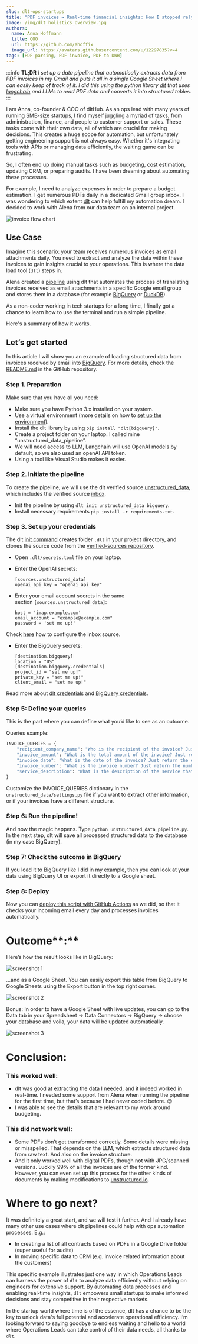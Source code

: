 ```yaml
---
slug: dlt-ops-startups
title: "PDF invoices → Real-time financial insights: How I stopped relying on an engineer to automate my workflow and learnt to do it myself"
image: /img/dlt_holistics_overview.jpg
authors:
  name: Anna Hoffmann
  title: COO
  url: https://github.com/ahoffix
  image_url: https://avatars.githubusercontent.com/u/12297835?v=4
tags: [PDF parsing, PDF invoice, PDF to DWH]
---
```


:::info
**TL;DR** *I set up a data pipeline that automatically extracts data from PDF invoices in my Gmail and puts it all in a single Google Sheet where I can easily keep of track of it. I did this using the python library [dlt](https://dlthub.com/docs/intro) that uses [langchain](https://www.langchain.com/) and LLMs to read PDF data and converts it into structured tables.*
:::

I am Anna, co-founder & COO of dltHub. As an ops lead with many years of running SMB-size startups, I find myself juggling a myriad of tasks, from administration, finance, and people to customer support or sales. These tasks come with their own data, all of which are crucial for making decisions. This creates a huge scope for automation, but unfortunately getting engineering support is not always easy. Whether it's integrating tools with APIs or managing data efficiently, the waiting game can be frustrating.

So, I often end up doing manual tasks such as budgeting, cost estimation, updating CRM, or preparing audits. I have been dreaming about automating these processes.

For example, I need to analyze expenses in order to prepare a budget estimation. I get numerous PDFs daily in a dedicated Gmail group inbox. I was wondering to which extent [dlt](https://github.com/dlt-hub/dlt) can help fulfill my automation dream. I decided to work with Alena from our data team on an internal project.

![invoice flow chart](/img/invoice_flowchart.png)

## Use Case

Imagine this scenario: your team receives numerous invoices as email attachments daily. You need to extract and analyze the data within these invoices to gain insights crucial to your operations. This is where the data load tool (`dlt`) steps in.

Alena created a [pipeline](https://github.com/dlt-hub/dlt_invoices) using dlt that automates the process of translating invoices received as email attachments in a specific Google email group and stores them in a database (for example [BigQuery](https://dlthub.com/docs/dlt-ecosystem/destinations/bigquery) or [DuckDB](https://dlthub.com/docs/dlt-ecosystem/destinations/duckdb)).

As a non-coder working in tech startups for a long time, I finally got a chance to learn how to use the terminal and run a simple pipeline.

Here's a summary of how it works.

## Let’s get started

In this article I will show you an example of loading structured data from invoices received by email into [BigQuery](https://dlthub.com/docs/dlt-ecosystem/destinations/bigquery). For more details, check the [README.md](https://github.com/dlt-hub/dlt_invoices) in the GitHub repository.

### Step 1. Preparation

Make sure that you have all you need:

- Make sure you have Python 3.x installed on your system.
- Use a virtual environment (more details on how to [set up the environment](https://dlthub.com/docs/reference/installation#set-up-environment)).
- Install the dlt library by using `pip install "dlt[bigquery]"`.
- Create a project folder on your laptop. I called mine “unstructured_data_pipeline”.
- We will need access to LLM, Langchain will use OpenAI models by default, so we also used an openAI API token.
- Using a tool like Visual Studio makes it easier.

### Step 2. Initiate the pipeline

To create the pipeline, we will use the dlt verified source [unstructured_data](https://github.com/dlt-hub/verified-sources/blob/master/sources/unstructured_data/README.md), which includes the verified source [inbox](https://github.com/dlt-hub/verified-sources/blob/master/sources/unstructured_data/inbox/README.md).

- Init the pipeline by using `dlt init unstructured_data bigquery`.
- Install necessary requirements `pip install -r requirements.txt`.

### Step 3. Set up your credentials

The dlt [init command](https://dlthub.com/docs/reference/command-line-interface#dlt-init) creates folder `.dlt` in your project directory, and clones the source code from the [verified-sources repository](https://github.com/dlt-hub/verified-sources).

- Open `.dlt/secrets.toml` file on your laptop.
- Enter the OpenAI secrets:

    ```
    [sources.unstructured_data]
    openai_api_key = "openai_api_key"
    ```

- Enter your email account secrets in the same section `[sources.unstructured_data]`:

    ```
    host = 'imap.example.com'
    email_account = "example@example.com"
    password = 'set me up!'
    ```


Check [here](https://github.com/dlt-hub/dlt_invoices#configure-inbox-source) how to configure the inbox source.

- Enter the BigQuery secrets:

    ```
    [destination.bigquery]
    location = "US"
    [destination.bigquery.credentials]
    project_id = "set me up!"
    private_key = "set me up!"
    client_email = "set me up!"
    ```


Read more about [dlt credentials](https://dlthub.com/docs/general-usage/credentials) and [BigQuery credentials](https://dlthub.com/docs/dlt-ecosystem/destinations/bigquery).

### Step 5: Define your queries

This is the part where you can define what you’d like to see as an outcome.

Queries example:

```python
INVOICE_QUERIES = {
    "recipient_company_name": "Who is the recipient of the invoice? Just return the name. If you don't know, then return None",
    "invoice_amount": "What is the total amount of the invoice? Just return the amount as decimal number, no currency or text. If you don't know, then return None",
    "invoice_date": "What is the date of the invoice? Just return the date. If you don't know, then return None",
    "invoice_number": "What is the invoice number? Just return the number. If you don't know, then return None",
    "service_description": "What is the description of the service that this invoice is for? Just return the description. If you don't know, then return None",
}
```

Customize the INVOICE_QUERIES dictionary in the `unstructured_data/settings.py` file if you want to extract other information, or if your invoices have a different structure.

### Step 6: Run the pipeline!

And now the magic happens. Type `python unstructured_data_pipeline.py`.
In the next step, dlt will save all processed structured data to the database (in my case BigQuery).

### Step 7: Check the outcome in BigQuery

If you load it to BigQuery like I did in my example, then you can look at your data using BigQuery UI or export it directly to a Google sheet.

### Step 8: Deploy

Now you can [deploy this script with GitHub Actions](https://dlthub.com/docs/walkthroughs/deploy-a-pipeline/deploy-with-github-actions) as we did, so that it checks your incoming email every day and processes invoices automatically.

# Outcome**:**

Here’s how the result looks like in BigQuery:

![screenshot 1](pdf_parse_outcome_1.png)

…and as a Google Sheet. You can easily export this table from BigQuery to Google Sheets using the Export button in the top right corner.

![screenshot 2](pdf_parse_outcome_2.png)

Bonus: In order to have a Google Sheet with live updates, you can go to the Data tab in your
Spreadsheet → Data Connectors → BigQuery → choose your database and voila, your data will be updated automatically.

![screenshot 3](pdf_parse_outcome_3.png)

# **Conclusion:**

### **This worked well:**

- dlt was good at extracting the data I needed, and it indeed worked in real-time. I needed some support from Alena when running the pipeline for the first time, but that’s because I had never coded before. 😊
- I was able to see the details that are relevant to my work around budgeting.

### **This did not work well:**

- Some PDFs don’t get transformed correctly. Some details were missing or misspelled. That depends on the LLM, which extracts structured data from raw text. And also on the invoice structure.
- And it only worked well with digital PDFs, though not with JPG/scanned versions. Luckily 99% of all the invoices are of the former kind. However, you can even set up this process for the other kinds of documents by making modifications to [unstructured.io](https://unstructured.io/).

# Where to go next?

It was definitely a great start, and we will test it further. And I already have many other use cases where dlt pipelines could help with ops automation processes. E.g.:

- In creating a list of all contracts based on PDFs in a Google Drive folder (super useful for audits)
- In moving specific data to CRM (e.g. invoice related information about the customers)

This specific example illustrates just one way in which Operations Leads can harness the power of `dlt` to analyze data efficiently without relying on engineers for extensive support. By automating data processes and enabling real-time insights, `dlt` empowers small startups to make informed decisions and stay competitive in their respective markets.

In the startup world where time is of the essence, dlt has a chance to be the key to unlock data's full potential and accelerate operational efficiency. I’m looking forward to saying goodbye to endless waiting and hello to a world where Operations Leads can take control of their data needs, all thanks to `dlt`.
